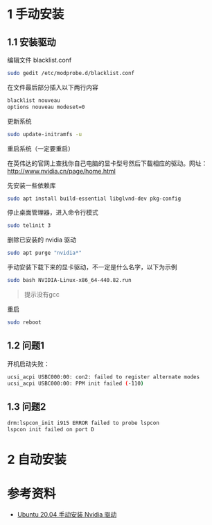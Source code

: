 
# 1 手动安装
## 1.1 安装驱动
编辑文件 blacklist.conf
```bash
sudo gedit /etc/modprobe.d/blacklist.conf
```

在文件最后部分插入以下两行内容
```bash
blacklist nouveau
options nouveau modeset=0
```

更新系统
```bash
sudo update-initramfs -u
```
重启系统（一定要重启）

在英伟达的官网上查找你自己电脑的显卡型号然后下载相应的驱动。网址：http://www.nvidia.cn/page/home.html

先安装一些依赖库
```bash
sudo apt install build-essential libglvnd-dev pkg-config
```

停止桌面管理器，进入命令行模式
```bash
sudo telinit 3
```

删除已安装的 nvidia 驱动
```bash
sudo apt purge "nvidia*"
```

手动安装下载下来的显卡驱动，不一定是什么名字，以下为示例
```bash
sudo bash NVIDIA-Linux-x86_64-440.82.run
```
> 提示没有gcc


重启
```bash
sudo reboot
```
## 1.2 问题1
开机启动失败：
```bash
ucsi_acpi USBC000:00: con2: failed to register alternate modes
ucsi_acpi USBC000:00: PPM init failed (-110)
```

## 1.3 问题2
```bash
drm:lspcon_init i915 ERROR failed to probe lspcon
lspcon init failed on port D
```



# 2 自动安装


# 参考资料
* [Ubuntu 20.04 手动安装 Nvidia 驱动](https://www.jianshu.com/p/aff231e4ac72)